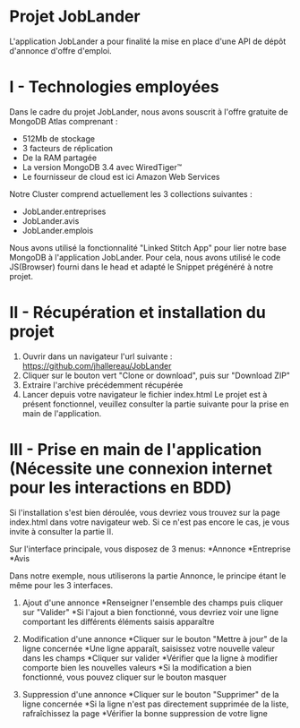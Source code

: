 # Projet JobLander
L'application JobLander a pour finalité la mise en place d'une API de dépôt d'annonce d'offre d'emploi.

# I - Technologies employées
Dans le cadre du projet JobLander, nous avons souscrit à l'offre gratuite de MongoDB Atlas comprenant :
- 512Mb de stockage
- 3 facteurs de réplication
- De la RAM partagée
- La version MongoDB 3.4 avec WiredTiger™
- Le fournisseur de cloud est ici Amazon Web Services
  
Notre Cluster comprend actuellement les 3 collections suivantes :
- JobLander.entreprises
- JobLander.avis
- JobLander.emplois
  
Nous avons utilisé la fonctionnalité "Linked Stitch App" pour lier notre base MongoDB à l'application JobLander.
Pour cela, nous avons utilisé le code JS(Browser) fourni dans le head et adapté le Snippet prégénéré à notre projet.

# II - Récupération et installation du projet
1) Ouvrir dans un navigateur l'url suivante : https://github.com/jhallereau/JobLander
2) Cliquer sur le bouton vert "Clone or download", puis sur "Download ZIP"
3) Extraire l'archive précédemment récupérée
4) Lancer depuis votre navigateur le fichier index.html
Le projet est à présent fonctionnel, veuillez consulter la partie suivante pour la prise en main de l'application.

# III - Prise en main de l'application (Nécessite une connexion internet pour les interactions en BDD)
Si l'installation s'est bien déroulée, vous devriez vous trouvez sur la page index.html dans votre navigateur web. Si ce n'est pas encore le cas, je vous invite à consulter la partie II.

Sur l'interface principale, vous disposez de 3 menus:
*Annonce
*Entreprise
*Avis

Dans notre exemple, nous utiliserons la partie Annonce, le principe étant le même pour les 3 interfaces.
1) Ajout d'une annonce
*Renseigner l'ensemble des champs puis cliquer sur "Valider"
*Si l'ajout a bien fonctionné, vous devriez voir une ligne comportant les différents éléments saisis apparaître
 
2) Modification d'une annonce
*Cliquer sur le bouton "Mettre à jour" de la ligne concernée
*Une ligne apparaît, saisissez votre nouvelle valeur dans les champs
*Cliquer sur valider
*Vérifier que la ligne à modifier comporte bien les nouvelles valeurs
*Si la modification a bien fonctionné, vous pouvez cliquer sur le bouton masquer
 
3) Suppression d'une annonce
*Cliquer sur le bouton "Supprimer" de la ligne concernée
*Si la ligne n'est pas directement supprimée de la liste, rafraîchissez la page
*Vérifier la bonne suppression de votre ligne
